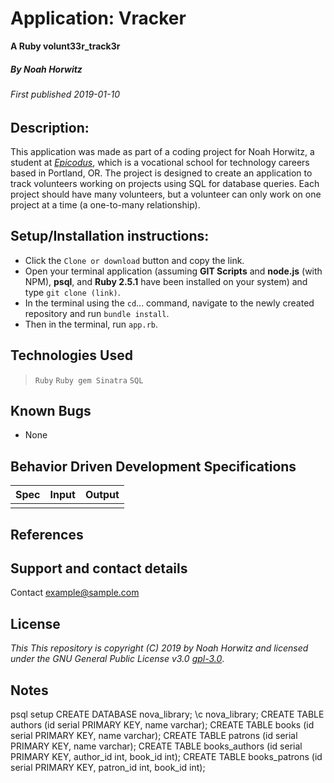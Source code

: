 # Application: **Vracker**
**A Ruby volunt33r_track3r**

##### By Noah Horwitz

###### _First published 2019-01-10_

## Description:
This application was made as part of a coding project for Noah Horwitz, a student at _[Epicodus](http://www.epicodus.com)_, which is a vocational school for technology careers based in Portland, OR. The project is designed to create an application to track volunteers working on projects using SQL for database queries. Each project should have many volunteers, but a volunteer can only work on one project at a time (a one-to-many relationship).

<!-- This project is fully deployed on **Heroku** [here](https://vracker.herokuapp.com/) -->

## Setup/Installation instructions:
* Click the `Clone or download` button and copy the link.
* Open your terminal application (assuming **GIT Scripts** and **node.js** (with NPM), **psql**, and **Ruby 2.5.1** have been installed on your system) and type `git clone (link)`.
* In the terminal using the `cd`... command, navigate to the newly created repository and run `bundle install`.
* Then in the terminal, run `app.rb`.


## Technologies Used
> `Ruby`
> `Ruby gem Sinatra`
> `SQL`

## Known Bugs
* None

## Behavior Driven Development Specifications

|Spec|Input|Output|
|-|-|-|
||||

## References

## Support and contact details
Contact [example@sample.com](mailto:example@sample.com)

## License
_This This repository is copyright (C) 2019 by Noah Horwitz and licensed under the GNU General Public License v3.0 [gpl-3.0](https://www.gnu.org/licenses/gpl-3.0.en.html)_.

## Notes
psql setup
CREATE DATABASE nova_library;
\c nova_library;
CREATE TABLE authors (id serial PRIMARY KEY, name varchar);
CREATE TABLE books (id serial PRIMARY KEY, name varchar);
CREATE TABLE patrons (id serial PRIMARY KEY, name varchar);
CREATE TABLE books_authors (id serial PRIMARY KEY, author_id int, book_id int);
CREATE TABLE books_patrons (id serial PRIMARY KEY, patron_id int, book_id int);
